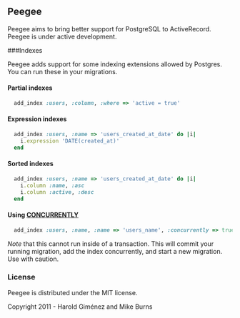 ## Peegee
Peegee aims to bring better support for PostgreSQL to ActiveRecord. Peegee is under active development.

###Indexes

Peegee adds support for some indexing extensions allowed by Postgres. You can run these in your migrations.

#### Partial indexes
```ruby
  add_index :users, :column, :where => 'active = true'
```

#### Expression indexes
```ruby
  add_index :users, :name => 'users_created_at_date' do |i|
    i.expression 'DATE(created_at)'
  end
```

#### Sorted indexes
```ruby
  add_index :users, :name => 'users_created_at_date' do |i|
    i.column :name, :asc
    i.column :active, :desc
  end
```

#### Using [CONCURRENTLY](http://www.postgresql.org/docs/9.0/static/sql-createindex.html#SQL-CREATEINDEX-CONCURRENTLY)
```ruby
  add_index :users, :name, :name => 'users_name', :concurrently => true
```

*Note* that this cannot run inside of a transaction. This will commit your
running migration, add the index concurrently, and start a new migration. Use
with caution.

### License

Peegee is distributed under the MIT license.

Copyright 2011 - Harold Giménez and Mike Burns
